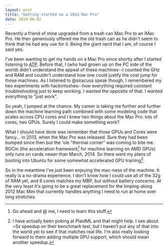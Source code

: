 ```yaml
---
layout: post
title: "Getting started on a 2013 Mac Pro"
date: 2019-06-02
---
```


Recently a friend of mine upgraded from a trash can Mac Pro to an iMac Pro. 
He then generously offered me the old trash can as he didn't seem to think 
that he had any use for it. Being the giant nerd that I am, of course I said 
yes.

I've been wanting to get my hands on a Mac Pro since shortly after I started 
listening to [ATP](https://atp.fm/). Before that, I (who had grown up on the 
PC side of the world) didn't understand the appeal of these machines--I 
counted the GHz and RAM and couldn't understand how one could justify the 
cost jump for those machines. As I listened to @siracusa speak though, I 
remembered my two experiments with hackintoshes--how everything required 
constant troubleshooting just to keep working. I wanted the opposite of that. 
I wanted everything to "just work".

So yeah, I jumped at the chance. My career is taking me further and further 
down the machine learning path combined with some modeling code that scales 
across CPU cores and I knew two things about the Mac Pro: lots of cores, two 
GPUs. Surely I could make something work?

What I should have done was remember that those GPUs and Cores were fancy...
 in 2013, when the Mac Pro was released. Sure they had been bumped since then 
but the 'ole "thermal corner" was coming to bite me. ROCm (the acceleration 
framework[^1] for machine learning on AMD GPUs) only runs on cards newer than 
March, 2014. So there went my plans of booting into Ubuntu for some somewhat 
accelerated GPU training[^2].

So in the meantime I've just been enjoying the mac-ness of the machine. It 
really is a no-drama experience. I don't know how I could use all of the 32g 
of RAM yet, and 6 cores matches my MBP, but without battery concerns. At the 
very least it's going to be a great replacement for the limping-along 2012 
Mac Mini that currently handles anything I need to run at home over long 
stretches.

[^1]: Go ahead and @ me, I need to learn this stuff.
[^2]: I have actually been poking at PlaidML and that might help. I see about 
~5x speedup on their benchmark test, but I haven't put any of that into the 
world yet to see if that matches real life. I'm also really looking forward 
to them adding multiple GPU support, which should mean another speedup.
